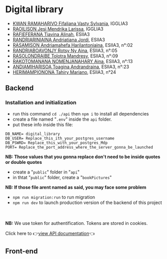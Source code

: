 # Digital library
- [KWAN RAMAHARIVO Fifaliana Vasty Sylvania](https://github.com/Vasty26), IGGLIA3
- [RAOILISON Jesi Mendrika Larissa](https://github.com/Jesimendrika), IGGLIA3
- [RAFIEFERANA Tiavina Alinah](https://github.com/Tiavisoa), ESIIA3
- [RANDRIARINIAINA Andriatiana Jordi](https://github.com/Jordird), ESIIA3
- [RASAMISON Andriamahefa Harilantoniaina](https://github.com/Haryrsm), ESIIA3, n°:02
- [RANDRIABOAVONJY Rotsy Ny Aina](https://github.com/RotsyNyAina), ESIIA3, n°:05
- [RASOLONDRAIBE Tolotra Mandresy](https://github.com/TolotraMandresy), ESIIA3, n°:09
- [RAKOTOMANANA NOMENJANAHARY Aina](https://github.com/titlyn), ESIIA3, n°:13
- [ANDIAMIHARISOA Toagina Andrandraina](https://github.com/toavinathedev-luffy), ESIIA3, n°:23
- [HERIMAMPIONONA Tahiry Mariano](https://github.com/TahiryMariano), ESIIA3, n°24
## Backend
### Installation and initialization
- run this command `cd ./api` then `npm i` to install all dependencies
- create a file named "`.env`" inside the `api` folder.
- put these info inside this file:
```
DB_NAME= digital_library
DB_USER= Replace_this_ith_your_postgres_username
DB_PSWRD= Replace_this_with_your_postgres_Mdp
PORT= Replace_the_port_address_where_the_server_gonna_be_launched
```
**NB: Those values that you gonna replace don't need to be inside quotes or double quotes**  

- create a "`public`" folder in "`api`"
- in thtat "`public`" folder, create a "`bookPictures`"  
  
**NB: If those file arent named as said, you may face some problem**

- `npm run migration:run` to run migration
- `npm run dev` to launch production version of the backend of this project  
&nbsp;  
&nbsp;  

**NB:** We use token for authentification. Tokens are stored in cookies. 

Click here to 👉[view API documentation](api/README.md)👈
## Front-end
